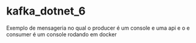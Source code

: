 # kafka_dotnet_6
Exemplo de mensageria no qual o producer é um console e uma api e o e consumer é um console rodando em docker
